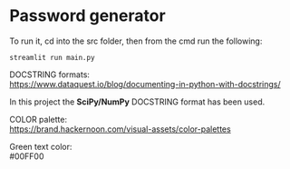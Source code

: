 # Password generator

To run it, cd into the src folder, then from the cmd run the following:

```
streamlit run main.py
```

DOCSTRING formats:  
https://www.dataquest.io/blog/documenting-in-python-with-docstrings/

In this project the **SciPy/NumPy** DOCSTRING format has been used.

COLOR palette:  
https://brand.hackernoon.com/visual-assets/color-palettes

Green text color:  
#00FF00
